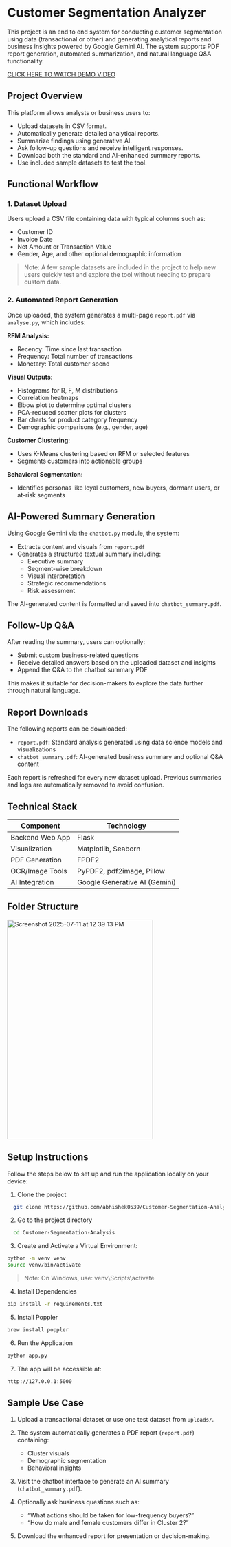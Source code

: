# Customer Segmentation Analyzer

This project is an end to end system for conducting customer segmentation using data (transactional or other) and generating analytical reports and business insights powered by Google Gemini AI. The system supports PDF report generation, automated summarization, and natural language Q&A functionality.

[CLICK HERE TO WATCH DEMO VIDEO](https://drive.google.com/file/d/124lEttK1cVTRsJ5S1vPYK21P3mrlfN1q/view?usp=sharing)

## Project Overview

This platform allows analysts or business users to:
- Upload datasets in CSV format.
- Automatically generate detailed analytical reports.
- Summarize findings using generative AI.
- Ask follow-up questions and receive intelligent responses.
- Download both the standard and AI-enhanced summary reports.
- Use included sample datasets to test the tool.

## Functional Workflow

### 1. Dataset Upload
Users upload a CSV file containing data with typical columns such as:
- Customer ID
- Invoice Date
- Net Amount or Transaction Value
- Gender, Age, and other optional demographic information

> Note: A few sample datasets are included in the project to help new users quickly test and explore the tool without needing to prepare custom data.

### 2. Automated Report Generation
Once uploaded, the system generates a multi-page `report.pdf` via `analyse.py`, which includes:

**RFM Analysis:**
- Recency: Time since last transaction
- Frequency: Total number of transactions
- Monetary: Total customer spend

**Visual Outputs:**
- Histograms for R, F, M distributions
- Correlation heatmaps
- Elbow plot to determine optimal clusters
- PCA-reduced scatter plots for clusters
- Bar charts for product category frequency
- Demographic comparisons (e.g., gender, age)

**Customer Clustering:**
- Uses K-Means clustering based on RFM or selected features
- Segments customers into actionable groups

**Behavioral Segmentation:**
- Identifies personas like loyal customers, new buyers, dormant users, or at-risk segments

## AI-Powered Summary Generation

Using Google Gemini via the `chatbot.py` module, the system:
- Extracts content and visuals from `report.pdf`
- Generates a structured textual summary including:
  - Executive summary
  - Segment-wise breakdown
  - Visual interpretation
  - Strategic recommendations
  - Risk assessment

The AI-generated content is formatted and saved into `chatbot_summary.pdf`.

## Follow-Up Q&A

After reading the summary, users can optionally:
- Submit custom business-related questions
- Receive detailed answers based on the uploaded dataset and insights
- Append the Q&A to the chatbot summary PDF

This makes it suitable for decision-makers to explore the data further through natural language.

## Report Downloads

The following reports can be downloaded:
- `report.pdf`: Standard analysis generated using data science models and visualizations
- `chatbot_summary.pdf`: AI-generated business summary and optional Q&A content

Each report is refreshed for every new dataset upload. Previous summaries and logs are automatically removed to avoid confusion.

## Technical Stack

|    Component     |         Technology            |
|------------------|-------------------------------|
| Backend Web App  | Flask                         |
| Visualization    | Matplotlib, Seaborn           |
| PDF Generation   | FPDF2                         |
| OCR/Image Tools  | PyPDF2, pdf2image, Pillow     |
| AI Integration   | Google Generative AI (Gemini) |

## Folder Structure
<img width="339" height="510" alt="Screenshot 2025-07-11 at 12 39 13 PM" src="https://github.com/user-attachments/assets/cf64809e-190a-4a2d-91ba-71119708fe7f" />


## Setup Instructions
Follow the steps below to set up and run the application locally on your device:

1. Clone the project

```bash
  git clone https://github.com/abhishek0539/Customer-Segmentation-Analysis.git
```

2. Go to the project directory

```bash
  cd Customer-Segmentation-Analysis
```

3. Create and Activate a Virtual Environment:
```bash
python -m venv venv
source venv/bin/activate
```

> Note: On Windows, use: venv\Scripts\activate

4. Install Dependencies
```bash
pip install -r requirements.txt
```

5. Install Poppler
```bash
brew install poppler
```

6. Run the Application
```bash
python app.py
```

7. The app will be accessible at:
```bash
http://127.0.0.1:5000
```

## Sample Use Case

1. Upload a transactional dataset or use one test dataset from `uploads/`.
2. The system automatically generates a PDF report (`report.pdf`) containing:
   - Cluster visuals
   - Demographic segmentation
   - Behavioral insights

3. Visit the chatbot interface to generate an AI summary (`chatbot_summary.pdf`).
4. Optionally ask business questions such as:
   - “What actions should be taken for low-frequency buyers?”
   - “How do male and female customers differ in Cluster 2?”
5. Download the enhanced report for presentation or decision-making.
